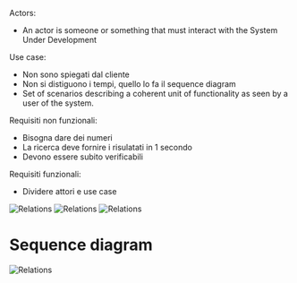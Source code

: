 Actors:
- An actor is someone or something that must interact with the System Under Development

Use case:
- Non sono spiegati dal cliente
- Non si distiguono i tempi, quello lo fa il sequence diagram
- Set of scenarios describing a coherent unit of functionality as seen by a user of the system.

Requisiti non funzionali:
- Bisogna dare dei numeri
- La ricerca deve fornire i risulatati in 1 secondo
- Devono essere subito verificabili

Requisiti funzionali:
- Dividere attori e use case

![Relations](https://i.imgur.com/k8bvUlu.png)
![Relations](https://i.imgur.com/RY3k5Q1.png)
![Relations](https://i.imgur.com/vThsMDr.png)

# Sequence diagram

![Relations](https://i.imgur.com/zWEjdYt.png)

